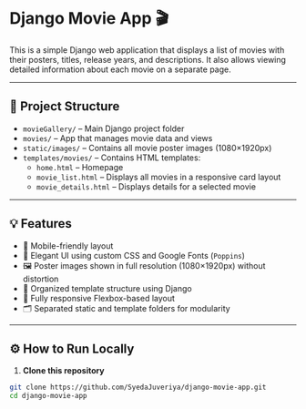 # Django Movie App 🎬

This is a simple Django web application that displays a list of movies with their posters, titles, release years, and descriptions. It also allows viewing detailed information about each movie on a separate page.

---

## 📌 Project Structure

- `movieGallery/` – Main Django project folder
- `movies/` – App that manages movie data and views
- `static/images/` – Contains all movie poster images (1080×1920px)
- `templates/movies/` – Contains HTML templates:
  - `home.html` – Homepage
  - `movie_list.html` – Displays all movies in a responsive card layout
  - `movie_details.html` – Displays details for a selected movie

---

## 💡 Features

- 📱 Mobile-friendly layout
- 🎨 Elegant UI using custom CSS and Google Fonts (`Poppins`)
- 🖼️ Poster images shown in full resolution (1080×1920px) without distortion
- 🧾 Organized template structure using Django
- 🔁 Fully responsive Flexbox-based layout
- 🗂️ Separated static and template folders for modularity

---

## ⚙️ How to Run Locally

1. **Clone this repository**
```bash
git clone https://github.com/SyedaJuveriya/django-movie-app.git
cd django-movie-app

